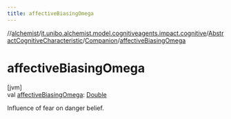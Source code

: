 ```yaml
---
title: affectiveBiasingOmega
---
```

//[alchemist](../../../../index.html)/[it.unibo.alchemist.model.cognitiveagents.impact.cognitive](../../index.html)/[AbstractCognitiveCharacteristic](../index.html)/[Companion](index.html)/[affectiveBiasingOmega](affective-biasing-omega.html)



# affectiveBiasingOmega



[jvm]\
val [affectiveBiasingOmega](affective-biasing-omega.html): [Double](https://kotlinlang.org/api/latest/jvm/stdlib/kotlin/-double/index.html)



Influence of fear on danger belief.




